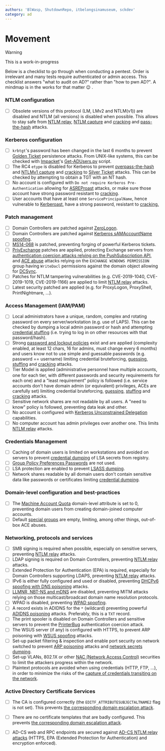 ```yaml
---
authors: 'BlWasp, ShutdownRepo, itbelongsinamuseum, sckdev'
category: ad
---
```


# Movement

> [!WARNING]
> This is a work-in-progress

Below is a checklist to go through when conducting a pentest. Order is irrelevant and many tests require authenticated or admin access. This checklist answers "what to audit on AD?" rather than "how to pwn AD?". A mindmap is in the works for that matter :wink: . 

### NTLM configuration

* [ ] Obsolete versions of this protocol (LM, LMv2 and NTLM(v1)) are disabled and NTLM (all versions) is disabled when possible. This allows to stay safe from [NTLM relay](ntlm/relay), [NTLM capture](ntlm/capture) and [cracking](credentials/cracking#tips-and-tricks) and [pass-the-hash](ntlm/pth) attacks.

### Kerberos configuration

* [ ] `krbtgt`'s password has been changed in the last 6 months to prevent [Golden Ticket](../persistence/kerberos/forged-tickets) persistence attacks. From UNIX-like systems, this can be checked with [Impacket](https://github.com/SecureAuthCorp/impacket/)'s [Get-ADUsers.py](https://github.com/SecureAuthCorp/impacket/blob/master/examples/GetADUsers.py) script.
* [ ] The RC4 `etype` is disabled for Kerberos to prevent [overpass-the-hash](kerberos/opth) and [NTLMv1 capture](ntlm/capture) and [cracking](credentials/cracking#tips-and-tricks) to [Silver Ticket](../persistence/kerberos/forged-tickets) attacks. This can be checked by attempting to obtain a TGT with an NT hash.
* [ ] No account is configured with `Do not require Kerberos Pre-Authentication` allowing for [ASREProast](kerberos/asreproast) attacks, or make sure those account have strong password resistant to [cracking](credentials/cracking).
* [ ] User accounts that have at least one `ServicePrincipalName`, hence vulnerable to [Kerberoast](kerberos/kerberoast), have a strong password, resistant to [cracking.](credentials/cracking)

### Patch management

* [ ] Domain Controllers are patched against [ZeroLogon](netlogon/zerologon).
* [ ] Domain Controllers are patched against [Kerberos sAMAccountName spoofing](kerberos/samaccountname-spoofing).
* [ ] [MS14-068](kerberos/forged-tickets/ms14-068) is patched, preventing forging of powerful Kerberos tickets.
* [ ] [PrivExchange](exchange-services/privexchange) patches are applied, protecting Exchange servers from [authentication coercion attacks relying on the PushSubscription API](mitm-and-coerced-authentications/pushsubscription-abuse), and [ACE abuse](dacl/) attacks relying on the `EXCHANGE WINDOWS PERMISSION` group having `WriteDacl` permissions against the domain object allowing for [DCSync](credentials/dumping/dcsync).
* [ ] Patches for NTLM tampering vulnerabilities (e.g. CVE-2019-1040, CVE-2019-1019, CVE-2019-1166) are applied to limit [NTLM relay](ntlm/relay) attacks.
* [ ] Latest security patched are applied (e.g. for ProxyLogon, ProxyShell, PrintNightmare, ...).

### Access Management (IAM/PAM)

* [ ] Local administrators have a unique, random, complex and rotating password on every server/workstation (e.g. use of LAPS). This can be checked by dumping a local admin password or hash and attempting [credential stuffing](credentials/bruteforcing/stuffing) (i.e. trying to log in on other resources with that password/hash).
* [ ] Strong [password and lockout policies](../recon/password-policy) exist and are applied (complexity enabled, at least 12 chars, 16 for admins, must change every 6 months) and users know not to use simple and guessable passwords (e.g. password == username) limiting credential bruteforcing, [guessing](credentials/bruteforcing/guessing), [stuffing](credentials/bruteforcing/stuffing) and [cracking](credentials/cracking) attacks.
* [ ] Tier Model is applied (administrative personnel have multiple accounts, one for each tier, with different passwords and security requirements for each one) and a "least requirement" policy is followed (i.e. service accounts don't have domain admin (or equivalent) privileges, ACEs are carefully set) limiting credential bruteforcing, [guessing](credentials/bruteforcing/guessing), [stuffing](credentials/bruteforcing/stuffing) and [cracking](credentials/cracking) attacks.
* [ ] Sensitive network shares are not readable by all users. A "need to know" policy is followed, preventing data leak and other.
* [ ] No account is configured with [Kerberos Unconstrained Delegation](kerberos/delegations/#unconstrained-delegations) capabilities.
* [ ] No computer account has admin privileges over another one. This limits [NTLM relay](ntlm/relay) attacks.

### Credentials Management

* [ ] Caching of domain users is limited on workstations and avoided on servers to prevent [credential dumping](credentials/dumping/index) of LSA secrets from registry.
* [ ] [Group Policy Preferences Passwords](credentials/dumping/group-policies-preferences) are not used.
* [ ] LSA protection are enabled to prevent [LSASS dumping](credentials/dumping/lsass).
* [ ] Network shares readable by all domain users don't contain sensitive data like passwords or certificates limiting [credential dumping](credentials/dumping/network-shares).

### Domain-level configuration and best-practices

* [ ] The [Machine Account Quota](builtins/machineaccountquota) domain-level attribute is set to 0, preventing domain users from creating domain-joined computer accounts.
* [ ] Default [special groups](builtins/security-groups) are empty, limiting, among other things, out-of-box ACE abuses.

### Networking, protocols and services

* [ ] SMB signing is required when possible, especially on sensitive servers, preventing [NTLM relay](ntlm/relay) attacks.
* [ ] LDAP signing is required on Domain Controllers, preventing [NTLM relay](ntlm/relay) attacks.
* [ ] Extended Protection for Authentication (EPA) is required, especially for Domain Controllers supporting LDAPS, preventing [NTLM relay](ntlm/relay) attacks.
* [ ] IPv6 is either fully configured and used or disabled, preventing [DHCPv6 spoofing with DNS poisoning](mitm-and-coerced-authentications/dhcpv6-spoofing) attacks.
* [ ] [LLMNR, NBT-NS and mDNS](mitm-and-coerced-authentications/llmnr-nbtns-mdns-spoofing) are disabled, preventing MITM attacks relying on those multicast/broadcast domain name resolution protocols.
* [ ] WPAD is disabled, preventing [WPAD spoofing](mitm-and-coerced-authentications/wpad-spoofing).
* [ ] A record exists in ADIDNS for the `*` (wildcard) preventing powerful [ADIDNS poisoning](mitm-and-coerced-authentications/adidns-spoofing) attacks. Preferably, this is a `TXT` record.
* [ ] The print spooler is disabled on Domain Controllers and sensitive servers to prevent the [PrinterBug](print-spooler-service/printerbug) authentication coercion attack.
* [ ] The WSUS server (if any) is configured with HTTPS, to prevent ARP poisoning with [WSUS spoofing](mitm-and-coerced-authentications/wsus-spoofing) attacks.
* [ ] Set-up packet filtering & inspection and enable port security on network switched to prevent [ARP poisoning](mitm-and-coerced-authentications/arp-poisoning) attacks and [network secrets dumping](credentials/dumping/network-protocols). 
* [ ] Set-up VLANs, 802.1X or other [NAC (Network Access Control)](../../physical/networking/network-access-control) securities to limit the attackers progress within the network.
* [ ] Plaintext protocols are avoided when using credentials (HTTP, FTP, ...), in order to minimize the risks of the [capture of credentials transiting on the network](credentials/dumping/network-protocols).

### Active Directory Certificate Services

* [ ] The CA is configured correctly (the `EDITF_ATTRIBUTESUBJECTALTNAME2` flag is not set). This prevents [the corresponding domain escalation attack](adcs/certificate-authority).
* [ ] There are no certificate templates that are badly configured. This prevents [the corresponding domain escalation attack](adcs/certificate-templates).
* [ ] AD-CS web and RPC endpoints are secured against [AD-CS NTLM relay attacks](adcs/unsigned-endpoints) (HTTPS, EPA (Extended Protection for Authentication) and encryption enforced).

